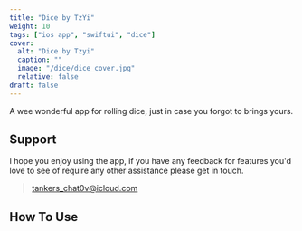 ```yaml
---
title: "Dice by TzYi"
weight: 10
tags: ["ios app", "swiftui", "dice"]
cover:
  alt: "Dice by Tzyi"
  caption: ""
  image: "/dice/dice_cover.jpg"
  relative: false
draft: false
---
```


A wee wonderful app for rolling dice, just in case you forgot to brings yours. 

## Support

I hope you enjoy using the app, if you have any feedback for features you'd love to see of require any other assistance please get in touch.

> tankers_chat0v@icloud.com

## How To Use
